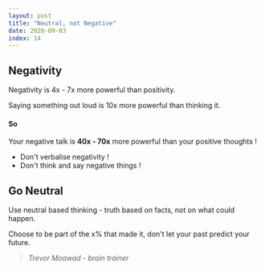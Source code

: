 ```yaml
---
layout: post
title: "Neutral, not Negative"
date: 2020-09-03
index: 14
---
```



## Negativity

Negativity is 4x - 7x more powerful than positivity.  

Saying something out loud is 10x more powerful than thinking it.  

#### So

Your negative talk is **40x - 70x** more powerful than your positive thoughts !  
* Don't verbalise negativity !  
* Don't think and say negative things !  

## Go Neutral

Use neutral based thinking - truth based on facts, not on what could happen.  

Choose to be part of the x% that made it, don't let your past predict your future.  


> _Trevor Moawad - brain trainer_
